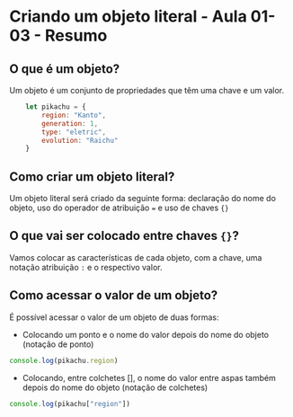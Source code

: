 # Criando um objeto literal - Aula 01-03 - Resumo

## O que é um objeto?
    
Um objeto é um conjunto de propriedades que têm uma chave e um valor.
    
```jsx
    let pikachu = {
    	region: "Kanto",
        generation: 1,
        type: "eletric",
        evolution: "Raichu"
    }
```
    
## Como criar um objeto literal?
    
Um objeto literal será criado da seguinte forma: declaração do nome do objeto, uso do operador de atribuição `=` e uso de chaves `{}`
    
## O que vai ser colocado entre chaves `{}`?
    
Vamos colocar as características de cada objeto, com a chave, uma notação atribuição `:` e o respectivo valor.
    
## Como acessar o valor de um objeto?
    
É possível acessar o valor de um objeto de duas formas:
    
- Colocando um ponto e o nome do valor depois do nome do objeto (notação de ponto)
    
```jsx
console.log(pikachu.region)
```
    
- Colocando, entre colchetes [], o nome do valor entre aspas também depois do nome do objeto (notação de colchetes)

```jsx
console.log(pikachu["region"])
```